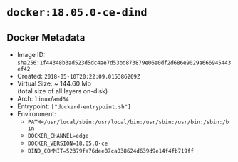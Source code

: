 # `docker:18.05.0-ce-dind`

## Docker Metadata

- Image ID: `sha256:1f44348b3ad523d5dc4ae7d53bd873879e06e0df2d686e9029a666945443ef42`
- Created: `2018-05-10T20:22:09.015386209Z`
- Virtual Size: ~ 144.60 Mb  
  (total size of all layers on-disk)
- Arch: `linux`/`amd64`
- Entrypoint: `["dockerd-entrypoint.sh"]`
- Environment:
  - `PATH=/usr/local/sbin:/usr/local/bin:/usr/sbin:/usr/bin:/sbin:/bin`
  - `DOCKER_CHANNEL=edge`
  - `DOCKER_VERSION=18.05.0-ce`
  - `DIND_COMMIT=52379fa76dee07ca038624d639d9e14f4fb719ff`
